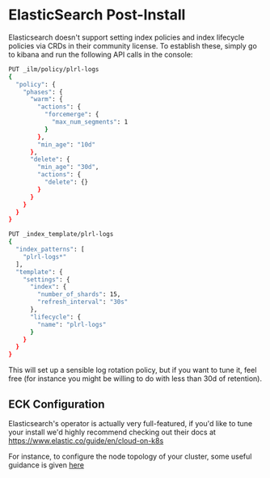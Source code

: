 # ElasticSearch Post-Install

Elasticsearch doesn't support setting index policies and index lifecycle policies via CRDs in their community license.  To establish these, simply go to kibana and run the following API calls in the console:

```sh
PUT _ilm/policy/plrl-logs
{
  "policy": {
    "phases": {
      "warm": {
        "actions": {
          "forcemerge": {
            "max_num_segments": 1
          }
        },
        "min_age": "10d"
      },
      "delete": {
        "min_age": "30d",
        "actions": {
          "delete": {} 
        }
      }
    }
  }
}

PUT _index_template/plrl-logs
{
  "index_patterns": [
    "plrl-logs*"
  ],
  "template": {
    "settings": {
      "index": {
        "number_of_shards": 15,
        "refresh_interval": "30s"
      },
      "lifecycle": {
        "name": "plrl-logs"
      }
    }
  }
}
```

This will set up a sensible log rotation policy, but if you want to tune it, feel free (for instance you might be willing to do with less than 30d of retention).

## ECK Configuration

Elasticsearch's operator is actually very full-featured, if you'd like to tune your install we'd highly recommend checking out their docs at https://www.elastic.co/guide/en/cloud-on-k8s

For instance, to configure the node topology of your cluster, some useful guidance is given [here](https://www.elastic.co/guide/en/cloud-on-k8s/current/k8s-node-configuration.html)